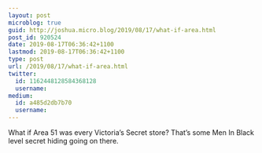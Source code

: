 ```yaml
---
layout: post
microblog: true
guid: http://joshua.micro.blog/2019/08/17/what-if-area.html
post_id: 920524
date: 2019-08-17T06:36:42+1100
lastmod: 2019-08-17T06:36:42+1100
type: post
url: /2019/08/17/what-if-area.html
twitter:
  id: 1162448128584368128
  username: 
medium:
  id: a485d2db7b70
  username: 
---
```

What if Area 51 was every Victoria’s Secret store? That’s some Men In Black level secret hiding going on there.
